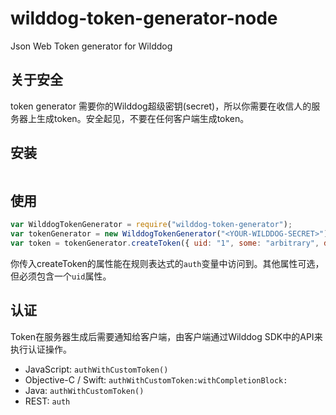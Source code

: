 # wilddog-token-generator-node
Json Web Token generator for Wilddog

## 关于安全

token generator 需要你的Wilddog超级密钥(secret)，所以你需要在收信人的服务器上生成token。安全起见，不要在任何客户端生成token。

## 安装
```

```


## 使用

```js
var WilddogTokenGenerator = require("wilddog-token-generator");
var tokenGenerator = new WilddogTokenGenerator("<YOUR-WILDDOG-SECRET>");
var token = tokenGenerator.createToken({ uid: "1", some: "arbitrary", data: "here" });

```

你传入createToken的属性能在规则表达式的`auth`变量中访问到。其他属性可选，但必须包含一个`uid`属性。

## 认证

Token在服务器生成后需要通知给客户端，由客户端通过Wilddog SDK中的API来执行认证操作。

* JavaScript: `authWithCustomToken()`
* Objective-C / Swift: `authWithCustomToken:withCompletionBlock:`
* Java: `authWithCustomToken()`
* REST: `auth`